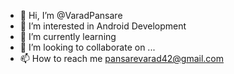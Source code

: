- 👋 Hi, I’m @VaradPansare
- 👀 I’m interested in Android Development 
- 🌱 I’m currently learning 
- 💞️ I’m looking to collaborate on ...
- 📫 How to reach me 
pansarevarad42@gmail.com

<!---
VaradPansare/VaradPansare is a ✨ special ✨ repository because its `README.md` (this file) appears on your GitHub profile.
You can click the Preview link to take a look at your changes.
--->
